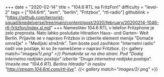 +++
date = "2020-02-14"
title = "104.6 RTL na FritzFon!"
difficulty = "level-2"
tags = ["104.6rtl", "avm", "berlin", "Fritzbox", "rtl-radio"]
githublink = "https://github.com/terrorist-squad/knedelverse/tree/main/content/post/2020/february/20200214-1046-rtl-fritzfon/index.sl.md"
+++
Namestitev 104.6 RTL v telefon Fritzphone je zelo preprosta. Nato lahko poslušate Hitradion Haus- und Garten- Weit Berlin. Prijavite se v napravo Fritzbox in izberite element menija "Domače omrežje" > "Medijski strežnik". Tam boste pod zavihkom "Internetni radio" našli vse postaje, ki so že nameščene v napravi Fritzbox.
{{< gallery match="images/1/*.png" >}}
Pomaknite se na dno strani. Pod "Dodaj internetno radijsko postajo" izberite "Druga internetna radijska postaja". Vnesite ime "104.6 RTL Berlins Hitradio" in naslov "http://stream.104.6rtl.com/rtl-live".
{{< gallery match="images/2/*.png" >}}
